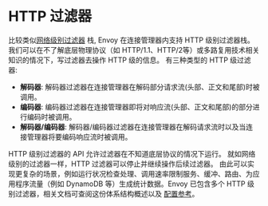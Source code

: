 # HTTP 过滤器

比较类似[网络级别过滤器](network_filters.md#arch-overview-network-filters) 栈, Envoy 在连接管理器内支持 HTTP 级别过滤器栈。
我们可以在不了解底层物理协议（如 HTTP/1.1、HTTP/2等）或多路复用技术相关知识的情况下，写过滤器去操作 HTTP 级的信息。
有三种类型的 HTTP 级过滤器:

- **解码器**: 解码器过滤器在连接管理器在解码部分请求流(头部、正文和尾部)时被调用。
- **编码器**: 编码器过滤器在连接管理器即将对响应流(头部、正文和尾部)的部分进行编码时被调用。
- **解码器/编码器**: 解码器/编码器过滤器在连接管理器在解码请求流时以及当连接管理器将要编码响应流时被调用。

HTTP 级别过滤器的 API 允许过滤器在不知道底层协议的情况下运行。 就如网络级别的过滤器一样，HTTP 过滤器可以停止并继续操作后续过滤器。 由此可以实现更复杂的场景，例如运行状况检查处理、调用速率限制服务、缓冲、路由、为应用程序流量（例如 DynamoDB 等）生成统计数据。Envoy 已包含多个 HTTP 级别过滤器，相关文档可查阅这份体系结构概述以及 
[配置参考](../../configuration/http_filters/http_filters.md#config-http-filters)。